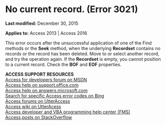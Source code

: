 
# No current record. (Error 3021)

 **Last modified:** December 30, 2015

**Applies to:** Access 2013 | Access 2016

This error occurs after the unsuccessful application of one of the Find methods or the  **Seek** method, when the underlying **Recordset** contains no records or the record has been deleted. Move to or select another record, and try the operation again. If the **Recordset** is empty, you cannot position to a current record. Check the **BOF** and **EOF** properties.

 **ACCESS SUPPORT RESOURCES**<br>
[Access for developers forum on MSDN](https://social.msdn.microsoft.com/Forums/office/en-US/home?forum=accessdev)<br>
[Access help on support.office.com](https://support.office.com/search/results?query=Access)<br>
[Access help on answers.microsoft.com](http://answers.microsoft.com/en-us/office/forum/access?page=1&;tab=question&;status=all&;auth=1)<br>
[Search for specific Access error codes on Bing](http://www.bing.com/)<br>
[Access forums on UtterAccess](http://www.utteraccess.com/forum/index.php?act=idx)<br>
[Access wiki on UtterAcess](http://www.utteraccess.com/forum/index.php?act=idx)<br>
[Access developer and VBA programming help center (FMS)](http://www.fmsinc.com/MicrosoftAccess/developer/)<br>
[Access posts on StackOverflow](http://stackoverflow.com/questions/tagged/ms-access)
